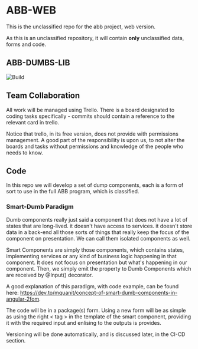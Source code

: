 # ABB-WEB
This is the unclassified repo for the abb project, web version.

As this is an unclassified repository, it will contain **only** unclassified data, forms and code.

## ABB-DUMBS-LIB
![Build](https://github.com/moshesamson1/ABB-WEB/workflows/Build/badge.svg)

## Team Collaboration
All work will be managed using Trello.
There is a board designated to coding tasks specifically - commits should contain a reference to the relevant card in trello.

Notice that trello, in its free version, does not provide with permissions management. A good part of the responsibility is upon us, to not alter the boards and tasks without permissions and knowledge of the people who needs to know.

## Code
In this repo we will develop a set of dump components, each is a form of sort to use in the full ABB program, which is classified.

### Smart-Dumb Paradigm
Dumb components really just said a component that does not have a lot of states that are long-lived. it doesn't have access to services. it doesn't store data in a back-end all those sorts of things that really keep the focus of the component on presentation. We can call them isolated components as well.

Smart Components are simply those components, which contains states, implementing services or any kind of business logic happening in that component. It does not focus on presentation but what's happening in our component. Then, we simply emit the property to Dumb Components which are received by @Input() decorator.

A good explanation of this paradigm, with code example, can be found here: https://dev.to/mquanit/concept-of-smart-dumb-components-in-angular-2fom.

The code will be in a package(s) form. Using a new form will be as simple as using the right < tag > in the template of the smart component, providing it with the required input and enlising to the outputs is provides.

Versioning will be done automatically, and is discussed later, in the CI-CD section.

